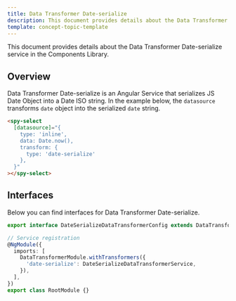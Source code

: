 ```yaml
---
title: Data Transformer Date-serialize
description: This document provides details about the Data Transformer Date-serialize service in the Components Library.
template: concept-topic-template
---
```



This document provides details about the Data Transformer Date-serialize service in the Components Library.

## Overview

Data Transformer Date-serialize is an Angular Service that serializes JS Date Object into a Date ISO string.
In the example below, the `datasource` transforms `date` object into the serialized `date` string.

```html
<spy-select
  [datasource]="{
    type: 'inline',
    data: Date.now(),
    transform: {
      type: 'date-serialize'
    },
  }"
></spy-select>
```

## Interfaces

Below you can find interfaces for Data Transformer Date-serialize.

```ts
export interface DateSerializeDataTransformerConfig extends DataTransformerConfig {}

// Service registration
@NgModule({
  imports: [
    DataTransformerModule.withTransformers({
      'date-serialize': DateSerializeDataTransformerService,
    }),
  ],
})
export class RootModule {}
```
